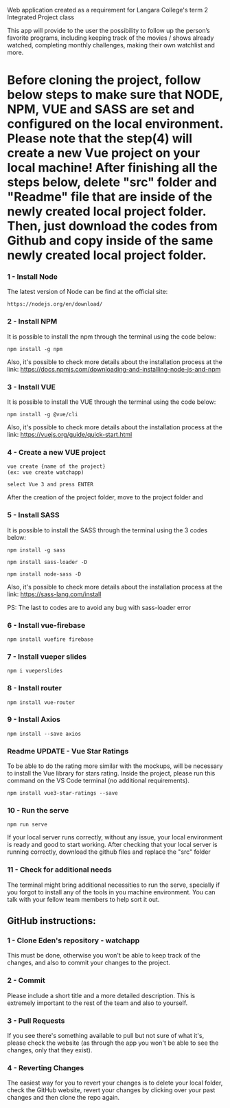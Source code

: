 Web application created as a requirement for Langara College's term 2 Integrated Project class

This app will provide to the user the possibility to follow up the person’s favorite programs, including keeping track of the movies / shows already watched, completing monthly challenges, making their own watchlist and more.

# Before cloning the project, follow below steps to make sure that NODE, NPM, VUE and SASS are set and configured on the local environment. Please note that the step(4) will create a new Vue project on your local machine! After finishing all the steps below, delete "src" folder and "Readme" file that are inside of the newly created local project folder. Then, just download the codes from Github and copy inside of the same newly created local project folder.

### 1 - Install Node
The latest version of Node can be find at the official site:
```
https://nodejs.org/en/download/
```

### 2 - Install NPM
It is possible to install the npm through the terminal using the code below:
```
npm install -g npm
```

Also, it's possible to check more details about the installation process at the link:
https://docs.npmjs.com/downloading-and-installing-node-js-and-npm

### 3 - Install VUE
It is possible to install the VUE through the terminal using the code below:
```
npm install -g @vue/cli
```

Also, it's possible to check more details about the installation process at the link:
https://vuejs.org/guide/quick-start.html

### 4 - Create a new VUE project
```
vue create {name of the project}
(ex: vue create watchapp)

select Vue 3 and press ENTER
```
After the creation of the project folder, move to the project folder and

### 5 - Install SASS
It is possible to install the SASS through the terminal using the 3 codes below:
```
npm install -g sass
```
```
npm install sass-loader -D
```
```
npm install node-sass -D
```

Also, it's possible to check more details about the installation process at the link:
https://sass-lang.com/install

PS: The last to codes are to avoid any bug with sass-loader error

### 6 - Install vue-firebase
```
npm install vuefire firebase
```

### 7 - Install vueper slides
```
npm i vueperslides
```

### 8 - Install router
```
npm install vue-router
```

### 9 - Install Axios
```
npm install --save axios
```

### Readme UPDATE - Vue Star Ratings
To be able to do the rating more similar with the mockups, will be necessary to install the Vue library for stars rating. Inside the project, please run this command on the VS Code terminal (no additional requirements).
```
npm install vue3-star-ratings --save
```

### 10 - Run the serve
```
npm run serve
```

If your local server runs correctly, without any issue, your local environment is ready and good to start working.
After checking that your local server is running correctly, download the github files and replace the "src" folder

### 11 - Check for additional needs
The terminal might bring additional necessities to run the serve, specially if you forgot to install any of the tools in you machine environment. You can talk with your fellow team members to help sort it out.

## GitHub instructions:

### 1 - Clone Eden's repository - watchapp
This must be done, otherwise you won't be able to keep track of the changes, and also to commit your changes to the project.

### 2 - Commit
Please include a short title and a more detailed description. This is extremely important to the rest of the team and also to yourself.

### 3 - Pull Requests
If you see there's something available to pull but not sure of what it's, please check the website (as through the app you won't be able to see the changes, only that they exist).

### 4 - Reverting Changes
The easiest way for you to revert your changes is to delete your local folder, check the GitHub website, revert your changes by clicking over your past changes and then clone the repo again.
